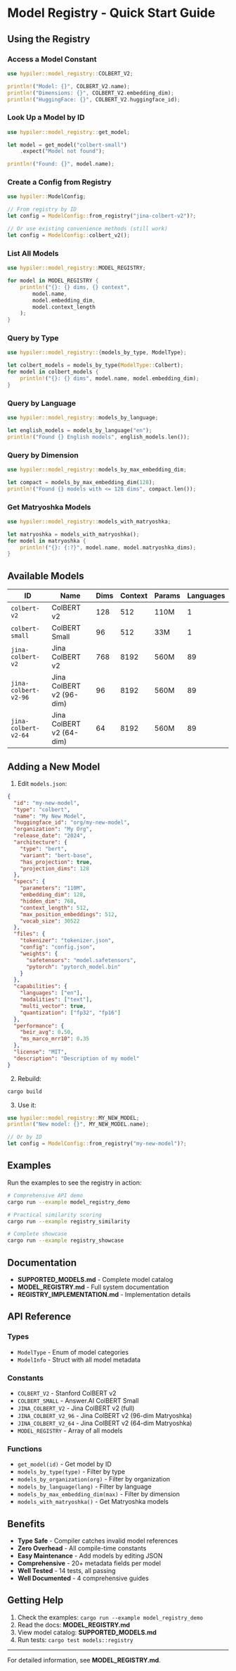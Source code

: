 # Model Registry - Quick Start Guide

## Using the Registry

### Access a Model Constant

```rust
use hypiler::model_registry::COLBERT_V2;

println!("Model: {}", COLBERT_V2.name);
println!("Dimensions: {}", COLBERT_V2.embedding_dim);
println!("HuggingFace: {}", COLBERT_V2.huggingface_id);
```

### Look Up a Model by ID

```rust
use hypiler::model_registry::get_model;

let model = get_model("colbert-small")
    .expect("Model not found");

println!("Found: {}", model.name);
```

### Create a Config from Registry

```rust
use hypiler::ModelConfig;

// From registry by ID
let config = ModelConfig::from_registry("jina-colbert-v2")?;

// Or use existing convenience methods (still work)
let config = ModelConfig::colbert_v2();
```

### List All Models

```rust
use hypiler::model_registry::MODEL_REGISTRY;

for model in MODEL_REGISTRY {
    println!("{}: {} dims, {} context",
        model.name,
        model.embedding_dim,
        model.context_length
    );
}
```

### Query by Type

```rust
use hypiler::model_registry::{models_by_type, ModelType};

let colbert_models = models_by_type(ModelType::Colbert);
for model in colbert_models {
    println!("{}: {} dims", model.name, model.embedding_dim);
}
```

### Query by Language

```rust
use hypiler::model_registry::models_by_language;

let english_models = models_by_language("en");
println!("Found {} English models", english_models.len());
```

### Query by Dimension

```rust
use hypiler::model_registry::models_by_max_embedding_dim;

let compact = models_by_max_embedding_dim(128);
println!("Found {} models with <= 128 dims", compact.len());
```

### Get Matryoshka Models

```rust
use hypiler::model_registry::models_with_matryoshka;

let matryoshka = models_with_matryoshka();
for model in matryoshka {
    println!("{}: {:?}", model.name, model.matryoshka_dims);
}
```

## Available Models

| ID | Name | Dims | Context | Params | Languages |
|----|------|------|---------|--------|-----------|
| `colbert-v2` | ColBERT v2 | 128 | 512 | 110M | 1 |
| `colbert-small` | ColBERT Small | 96 | 512 | 33M | 1 |
| `jina-colbert-v2` | Jina ColBERT v2 | 768 | 8192 | 560M | 89 |
| `jina-colbert-v2-96` | Jina ColBERT v2 (96-dim) | 96 | 8192 | 560M | 89 |
| `jina-colbert-v2-64` | Jina ColBERT v2 (64-dim) | 64 | 8192 | 560M | 89 |

## Adding a New Model

1. Edit `models.json`:

```json
{
  "id": "my-new-model",
  "type": "colbert",
  "name": "My New Model",
  "huggingface_id": "org/my-new-model",
  "organization": "My Org",
  "release_date": "2024",
  "architecture": {
    "type": "bert",
    "variant": "bert-base",
    "has_projection": true,
    "projection_dims": 128
  },
  "specs": {
    "parameters": "110M",
    "embedding_dim": 128,
    "hidden_dim": 768,
    "context_length": 512,
    "max_position_embeddings": 512,
    "vocab_size": 30522
  },
  "files": {
    "tokenizer": "tokenizer.json",
    "config": "config.json",
    "weights": {
      "safetensors": "model.safetensors",
      "pytorch": "pytorch_model.bin"
    }
  },
  "capabilities": {
    "languages": ["en"],
    "modalities": ["text"],
    "multi_vector": true,
    "quantization": ["fp32", "fp16"]
  },
  "performance": {
    "beir_avg": 0.50,
    "ms_marco_mrr10": 0.35
  },
  "license": "MIT",
  "description": "Description of my model"
}
```

2. Rebuild:

```bash
cargo build
```

3. Use it:

```rust
use hypiler::model_registry::MY_NEW_MODEL;
println!("New model: {}", MY_NEW_MODEL.name);

// Or by ID
let config = ModelConfig::from_registry("my-new-model")?;
```

## Examples

Run the examples to see the registry in action:

```bash
# Comprehensive API demo
cargo run --example model_registry_demo

# Practical similarity scoring
cargo run --example registry_similarity

# Complete showcase
cargo run --example registry_showcase
```

## Documentation

- **SUPPORTED_MODELS.md** - Complete model catalog
- **MODEL_REGISTRY.md** - Full system documentation
- **REGISTRY_IMPLEMENTATION.md** - Implementation details

## API Reference

### Types

- `ModelType` - Enum of model categories
- `ModelInfo` - Struct with all model metadata

### Constants

- `COLBERT_V2` - Stanford ColBERT v2
- `COLBERT_SMALL` - Answer.AI ColBERT Small
- `JINA_COLBERT_V2` - Jina ColBERT v2 (full)
- `JINA_COLBERT_V2_96` - Jina ColBERT v2 (96-dim Matryoshka)
- `JINA_COLBERT_V2_64` - Jina ColBERT v2 (64-dim Matryoshka)
- `MODEL_REGISTRY` - Array of all models

### Functions

- `get_model(id)` - Get model by ID
- `models_by_type(type)` - Filter by type
- `models_by_organization(org)` - Filter by organization
- `models_by_language(lang)` - Filter by language
- `models_by_max_embedding_dim(max)` - Filter by dimension
- `models_with_matryoshka()` - Get Matryoshka models

## Benefits

- **Type Safe** - Compiler catches invalid model references
- **Zero Overhead** - All compile-time constants
- **Easy Maintenance** - Add models by editing JSON
- **Comprehensive** - 20+ metadata fields per model
- **Well Tested** - 14 tests, all passing
- **Well Documented** - 4 comprehensive guides

## Getting Help

1. Check the examples: `cargo run --example model_registry_demo`
2. Read the docs: **MODEL_REGISTRY.md**
3. View model catalog: **SUPPORTED_MODELS.md**
4. Run tests: `cargo test models::registry`

---

For detailed information, see **MODEL_REGISTRY.md**.
